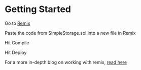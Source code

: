 # Getting Started

Go to [Remix](https://remix.ethereum.org/)

Paste the code from SimpleStorage.sol into a new file in Remix

Hit Compile

Hit Deploy

For a more in-depth blog on working with remix, [read here](https://docs.chain.link/quickstarts/deploy-your-first-contract)

